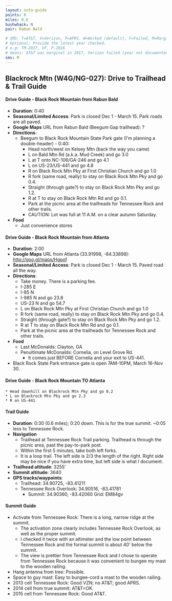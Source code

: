 ```yaml
---
layout: sota-guide
points: 8
miles: 0.6
bushwhack: N
pair: Rabun Bald

# SMS: T=AT&T, V=Verizon, P=APRS. W=Worked (default), F=Failed, M=Marginal (some failed).
# Optional: Provide the latest year checked.
# e.g: TM-2017, VF, P-2016
# means: AT&T was marginal in 2017, Verizon failed (year not documented), APRS worked in 2016.
sms: M
---
```


Blackrock Mtn (W4G/NG-027): Drive to Trailhead & Trail Guide
--------------------------------------------------------
#### Drive Guide - Black Rock Mountain from Rabun Bald
* **Duration**: 0:40
* **Seasonal/Limited Access**:  Park is closed Dec 1 - March 15. Park roads are all paved.
* **Google Maps** URL from Rabun Bald (Beegum Gap trailhead): ?
* **Directions**:
    * Beegum to Black Rock Mountain State Park gate (I'm planning a double-header) - 0:40:
        * Head north/west on Kelsey Mtn (back the way you came)
        * L on Bald Mtn Rd (a.k.a. Mud Creek) and go 3.0
        * L at T onto NC-106/GA-246 and go 4.1
        * L on US-23/US-441 and go 4.8
        * R on Black Rock Mtn Pky at First Christian Church and go 1.0
        * R fork (same road, really) to stay on Black Rock Mtn Pky and go 0.4.
        * Straight (through gate?) to stay on Black Rock Mtn Pky and go 1.2.
        * R at T to stay on Black Rock Mtn Rd and go 0.1.
        * Park at the picnic area at the trailheads for Tennessee Rock and other trails.
        * CAUTION: Lot was full at 11 A.M. on a clear autumn Saturday.
* **Food**
    * Just convenience stores 

#### Drive Guide - Black Rock Mountain from Atlanta

* **Duration**: 2:00
* **Google Maps** URL from Atlanta (33.91998, -84.33898): http://goo.gl/maps/Hgpof
* **Seasonal/Limited Access**:  Park is closed Dec 1 - March 15.  Paved road all the way.
* **Directions**:
    * Take money. There is a parking fee.
    * I-285 E
    * I-85 N
    * I-985 N and go 23.8
    * US-23 N and go 54.7
    * L on Black Rock Mtn Pky at First Christian Church and go 1.0
    * R fork (same road, really) to stay on Black Rock Mtn Pky and go 0.4.
    * Straight (through gate?) to stay on Black Rock Mtn Pky and go 1.2.
    * R at T to stay on Black Rock Mtn Rd and go 0.1.
    * Park at the picnic area at the trailheads for Tennessee Rock and other trails.
* **Food**
    * Last McDonalds: Clayton, GA
    * Penultimate McDonalds: Cornelia, on Level Grove Rd.
      * It comes just BEFORE Cornelia and your exit to US-441.
* Black Rock State Park entrance gate is open 7AM-10PM, March 16-Nov 30.

#### Drive Guide - Black Rock Mountain TO Atlanta
    * Head downhill on Blackrock Mtn Pky and go 0.2
    * L on Blackrock Mtn Pky and go 2.3
    * R on US-441

#### Trail Guide

* **Duration**: 0:30 (0.6 miles); 0:20 down.  This is for the true summit.  ~0:05 less to Tennessee Rock.
* **Navigation**
    * Trailhead at Tennessee Rock Trail parking.  Trailhead is through the picnic area, past the pay-to-park post.
    * Within the first 5 minutes, take both left forks.
    * It is a loop trail. The left side is 2/3 the length of the right.  Right side may be nice if you have extra time, but left side is what I document.
* **Trailhead altitude**: 3255'
* **Summit altitude**: 3640
* **GPS tracks/waypoints**:
    * Trailhead: 34.90725, -83.41211
    * Tennessee Rock Overlook: 34.90516, -83.41781
      * Summit: 34.90360, -83.42060	Grid: EM84gv

#### Summit Guide

* Activate from Tennessee Rock: There is a long, narrow ridge at the summit.  
    * The activation zone clearly includes Tennessee Rock Overlook, as well as the proper summit. 
    * I checked it twice with an altimeter and the low point between Tennessee Rock and the formal summit is about 40' below the summit. 
    * The view is prettier from Tennessee Rock and I chose to operate from Tennessee Rock because it was convenient to bungee my mast to the wooden railing.
* Hang antenna from tree: Possible.
* Space to guy mast: Easy to bungee-cord a mast to the wooden railing.
* 2013 cell Tennessee Rock: Good VZN; no AT&T; good APRS.
* 2014 cell from true summit: AT&T=OK.
* 2015 cell from Tennessee Rock: Good AT&T.
